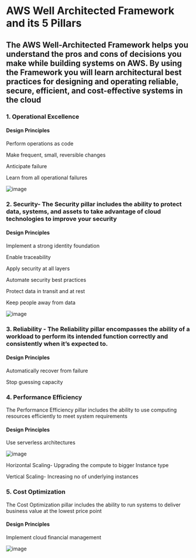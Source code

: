# AWS Well Architected Framework and its 5 Pillars

## The AWS Well-Architected Framework helps you understand the pros and cons of decisions you make while building systems on AWS. By using the Framework you will learn architectural best practices for designing and operating reliable, secure, efficient, and cost-effective systems in the cloud

### 1. Operational Excellence

#### Design Principles

Perform operations as code

Make frequent, small, reversible changes

Anticipate failure

Learn from all operational failures

![image](https://user-images.githubusercontent.com/54981984/98570298-4cff9d00-22d9-11eb-8093-b00970cb3a55.png)

### 2. Security- The Security pillar includes the ability to protect data, systems, and assets to take advantage of cloud technologies to improve your security

#### Design Principles

Implement a strong identity foundation

Enable traceability

Apply security at all layers

Automate security best practices

Protect data in transit and at rest

Keep people away from data

![image](https://user-images.githubusercontent.com/54981984/98568773-7c150f00-22d7-11eb-90a1-829adaaec274.png)

### 3. Reliability - The Reliability pillar encompasses the ability of a workload to perform its intended function correctly and consistently when it’s expected to.

#### Design Principles

Automatically recover from failure

Stop guessing capacity 

### 4. Performance Efficiency

The Performance Efficiency pillar includes the ability to use computing resources efficiently to meet system requirements

#### Design Principles

Use serverless architectures

![image](https://user-images.githubusercontent.com/54981984/98569241-11180800-22d8-11eb-930d-13694d515c37.png)

Horizontal Scaling- Upgrading the compute to bigger Instance type 

Vertical Scaling- Increasing no of underlying instances

### 5. Cost Optimization

The Cost Optimization pillar includes the ability to run systems to deliver business value at the lowest price point

#### Design Principles

Implement cloud financial management

![image](https://user-images.githubusercontent.com/54981984/98568631-52f47e80-22d7-11eb-98cb-7fb7df96d675.png)

